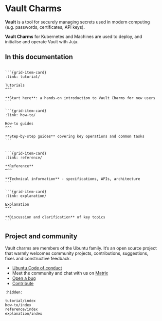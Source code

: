 # Vault Charms

**Vault** is a tool for securely managing secrets used in modern computing (e.g. passwords, certificates, API keys).

**Vault Charms** for Kubernetes and Machines are used to deploy, and initialise and operate Vault with Juju.

## In this documentation

````{grid} 1 1 2 2

```{grid-item-card}
:link: tutorial/

Tutorials
^^^

**Start here**: a hands-on introduction to Vault Charms for new users
```

```{grid-item-card}
:link: how-to/

How-to guides
^^^

**Step-by-step guides** covering key operations and common tasks
```

````


````{grid} 1 1 2 2

```{grid-item-card}
:link: reference/

**Reference**
^^^

**Technical information** - specifications, APIs, architecture
```

```{grid-item-card}
:link: explanation/

Explanation
^^^

**Discussion and clarification** of key topics
```

````

## Project and community

Vault charms are members of the Ubuntu family. It’s an open source project that warmly welcomes community projects, contributions, suggestions, fixes and constructive feedback.

- [Ubuntu Code of conduct](https://ubuntu.com/community/ethos/code-of-conduct)
- Meet the community and chat with us on [Matrix](https://matrix.to/#/#tls:ubuntu.com )
- [Open a bug](https://github.com/canonical/vault-k8s-operator/issues)
- [Contribute](https://github.com/canonical/vault-k8s-operator/)

```{toctree}
:hidden:

tutorial/index
how-to/index
reference/index
explanation/index
```
